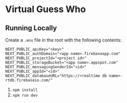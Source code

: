 # Virtual Guess Who

## Running Locally
Create a `.env` file in the root with the following contents:
```
NEXT_PUBLIC_apiKey="<key>"
NEXT_PUBLIC_authDomain="<app name>.firebaseapp.com"
NEXT_PUBLIC_projectId="<project id>"
NEXT_PUBLIC_storageBucket="<app name>.appspot.com"
NEXT_PUBLIC_messagingSenderId="<id>"
NEXT_PUBLIC_appId="<id>"
NEXT_PUBLIC_databaseURL="https://<realtime db name>-rtdb.firebaseio.com/"
```

1. `npm install`
2. `npm run dev`

